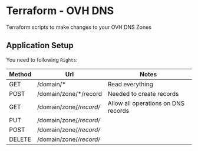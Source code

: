 # Terraform - OVH DNS

Terraform scripts to make changes to your OVH DNS Zones

## Application Setup

You need to following `Rights`:

| Method | Url | Notes |
| --- | --- | --- |
| GET | /domain/* | Read everything |
| POST | /domain/zone/*/record | Needed to create records |
| GET | /domain/zone/*/record/* | Allow all operations on DNS records |
| PUT | /domain/zone/*/record/* |  |
| POST | /domain/zone/*/record/* |  |
| DELETE | /domain/zone/*/record/* |  |
